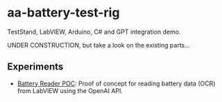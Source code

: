 # aa-battery-test-rig
TestStand, LabVIEW, Arduino, C# and GPT integration demo.

UNDER CONSTRUCTION, but take a look on the existing parts...

## Experiments

- [Battery Reader POC](./experiments/battery-reader-poc/README.md): Proof of concept for reading battery data (OCR) from LabVIEW using the OpenAI API.